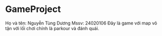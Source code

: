 # GameProject
 Họ và tên: Nguyễn Tùng Dương
 Mssv: 24020106
 Đây là game với map vô tận với lối chơi chính là parkour và đánh quái.
